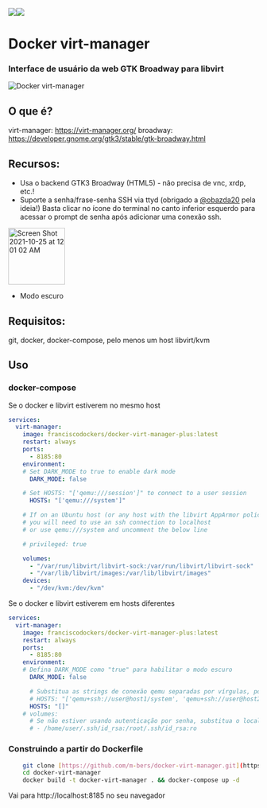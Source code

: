 [![](https://github.com/m-bers/docker-virt-manager/workflows/docker%20build/badge.svg)](https://github.com/m-bers/docker-virt-manager/actions/workflows/deploy.yml)[![](https://img.shields.io/docker/pulls/mber5/virt-manager)](https://hub.docker.com/r/mber5/virt-manager)
# Docker virt-manager
### Interface de usuário da web GTK Broadway para libvirt
![Docker virt-manager](docker-virt-manager.gif)

## O que é?
virt-manager: https://virt-manager.org/
broadway: https://developer.gnome.org/gtk3/stable/gtk-broadway.html

## Recursos:
* Usa o backend GTK3 Broadway (HTML5) - não precisa de vnc, xrdp, etc.!
* Suporte a senha/frase-senha SSH via ttyd (obrigado a [@obazda20](https://github.com/obazda20/docker-virt-manager) pela ideia!) Basta clicar no ícone do terminal no canto inferior esquerdo para acessar o prompt de senha após adicionar uma conexão ssh.
<img width="114" alt="Screen Shot 2021-10-25 at 12 01 02 AM" src="https://user-images.githubusercontent.com/4750774/138649110-73c097cc-b054-424c-8fa0-d0c23540b499.png">

* Modo escuro

## Requisitos:
git, docker, docker-compose, pelo menos um host libvirt/kvm

## Uso

### docker-compose

Se o docker e libvirt estiverem no mesmo host
```yaml
services: 
  virt-manager:
    image: franciscodockers/docker-virt-manager-plus:latest
    restart: always
    ports:
      - 8185:80
    environment:
    # Set DARK_MODE to true to enable dark mode
      DARK_MODE: false

    # Set HOSTS: "['qemu:///session']" to connect to a user session
      HOSTS: "['qemu:///system']"

    # If on an Ubuntu host (or any host with the libvirt AppArmor policy,
    # you will need to use an ssh connection to localhost
    # or use qemu:///system and uncomment the below line

    # privileged: true

    volumes:
      - "/var/run/libvirt/libvirt-sock:/var/run/libvirt/libvirt-sock"
      - "/var/lib/libvirt/images:/var/lib/libvirt/images"
    devices:
      - "/dev/kvm:/dev/kvm"
```
Se o docker e libvirt estiverem em hosts diferentes
```yaml
services: 
  virt-manager:
    image: franciscodockers/docker-virt-manager-plus:latest
    restart: always
    ports:
      - 8185:80
    environment:
    # Defina DARK_MODE como "true" para habilitar o modo escuro
      DARK_MODE: false

      # Substitua as strings de conexão qemu separadas por vírgulas, por exemplo:
      # HOSTS: "['qemu+ssh://user@host1/system', 'qemu+ssh://user@host2/system']"
      HOSTS: "[]"
    # volumes:
      # Se não estiver usando autenticação por senha, substitua o local da chave privada ssh, por exemplo:
      # - /home/user/.ssh/id_rsa:/root/.ssh/id_rsa:ro
```
### Construindo a partir do Dockerfile
```bash
    git clone [https://github.com/m-bers/docker-virt-manager.git](https://github.com/francisco000000000/docker-virt-manager-.git)
    cd docker-virt-manager
    docker build -t docker-virt-manager . && docker-compose up -d
```
Vai para http://localhost:8185 no seu navegador
